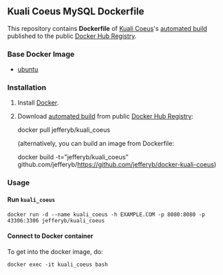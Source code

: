 ## Kuali Coeus MySQL Dockerfile

This repository contains **Dockerfile** of [Kuali Coeus](https://github.com/kuali/kc)'s [automated build](https://registry.hub.docker.com/u/jefferyb/kuali_coeus/) published to the public [Docker Hub Registry](https://registry.hub.docker.com/).

### Base Docker Image

* [ubuntu](https://registry.hub.docker.com/_/ubuntu)

### Installation

1. Install [Docker](https://www.docker.com/).

2. Download [automated build](https://registry.hub.docker.com/u/jefferyb/kuali_coeus/) from public [Docker Hub Registry](https://registry.hub.docker.com/): 

    docker pull jefferyb/kuali_coeus

   (alternatively, you can build an image from Dockerfile: 

    docker build -t="jefferyb/kuali_coeus" github.com/jefferyb/https://github.com/jefferyb/docker-kuali-coeus)


### Usage

#### Run `kuali_coeus`

    docker run -d --name kuali_coeus -h EXAMPLE.COM -p 8080:8080 -p 43306:3306 jefferyb/kuali_coeus

#### Connect to Docker container

To get into the docker image, do:

    docker exec -it kuali_coeus bash


